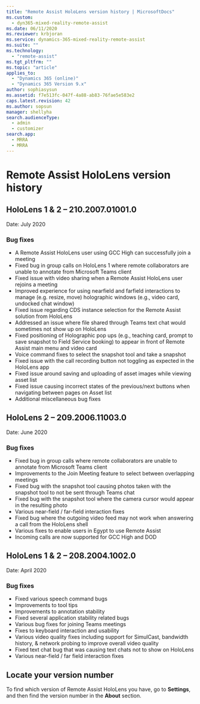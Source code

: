 ```yaml
---
title: "Remote Assist HoloLens version history | MicrosoftDocs"
ms.custom: 
  - dyn365-mixed-reality-remote-assist
ms.date: 06/11/2020
ms.reviewer: krbjoran
ms.service: dynamics-365-mixed-reality-remote-assist
ms.suite: ""
ms.technology: 
  - "remote-assist"
ms.tgt_pltfrm: ""
ms.topic: "article"
applies_to: 
  - "Dynamics 365 (online)"
  - "Dynamics 365 Version 9.x"
author: sophiasysun
ms.assetid: f7e513fc-047f-4a88-ab83-76fae5e583e2
caps.latest.revision: 42
ms.author: sopsun
manager: shellyha
search.audienceType: 
  - admin
  - customizer
search.app: 
  - MRRA
  - MRRA
---
```


# Remote Assist HoloLens version history

## HoloLens 1 & 2 – 210.2007.01001.0

Date: July 2020

### Bug fixes

*	A Remote Assist HoloLens user using GCC High can successfully join a meeting
*	Fixed bug in group calls on HoloLens 1 where remote collaborators are unable to annotate from Microsoft Teams client   
*	Fixed issue with video sharing when a Remote Assist HoloLens user rejoins a meeting
*	Improved experience for using nearfield and farfield interactions to manage (e.g. resize, move) holographic windows (e.g., video card, undocked chat window)
*	Fixed issue regarding CDS instance selection for the Remote Assist solution from HoloLens
*	Addressed an issue where file shared through Teams text chat would sometimes not show up on HoloLens
*	Fixed positioning of Holographic pop ups (e.g., teaching card, prompt to save snapshot to Field Service booking) to appear in front of Remote Assist main menu and video card
*	Voice command fixes to select the snapshot tool and take a snapshot
*	Fixed issue with the call recording button not toggling as expected in the HoloLens app
*	Fixed issue around saving and uploading of asset images while viewing asset list
*	Fixed issue causing incorrect states of the previous/next buttons when navigating between pages on Asset list
*	Additional miscellaneous bug fixes 


## HoloLens 2 – 209.2006.11003.0

Date: June 2020

### Bug fixes

* Fixed bug in group calls where remote collaborators are unable to annotate from Microsoft Teams client
* Improvements to the Join Meeting feature to select between overlapping meetings
* Fixed bug with the snapshot tool causing photos taken with the snapshot tool to not be sent through Teams chat
* Fixed bug with the snapshot tool where the camera cursor would appear in the resulting photo
* Various near-field / far-field interaction fixes
* Fixed bug where the outgoing video feed may not work when answering a call from the HoloLens shell
* Various fixes to enable users in Egypt to use Remote Assist
* Incoming calls are now supported for GCC High and DOD

## HoloLens 1 & 2 – 208.2004.1002.0

Date: April 2020

### Bug fixes

* Fixed various speech command bugs
* Improvements to tool tips
* Improvements to annotation stability
* Fixed several application stability related bugs
* Various bug fixes for joining Teams meetings
* Fixes to keyboard interaction and usability
* Various video quality fixes including support for SimulCast, bandwidth history, & network probing to improve overall video quality
* Fixed text chat bug that was causing text chats not to show on HoloLens
* Various near-field / far field interaction fixes

## Locate your version number

To find which version of Remote Assist HoloLens you have, go to **Settings**, and then find the version number in the **About** section.
